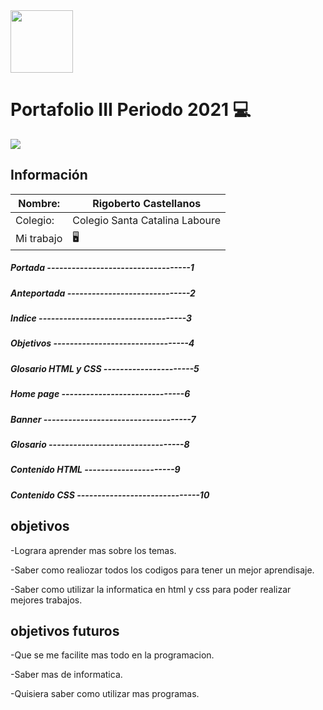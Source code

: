

<img width="100px" src="https://jefuentes80.github.io/starup_scl/img/logo_SCL%20(3).png">

# Portafolio III Periodo 2021 💻

<img src="https://www.google.com/imgres?imgurl=https%3A%2F%2Fwww.tecnologia-informatica.com%2Fwp-content%2Fuploads%2F2021%2F01%2Fword-image.jpeg&imgrefurl=https%3A%2F%2Fwww.tecnologia-informatica.com%2Fque-es-computacion%2F&tbnid=xg9TmHMd7tQJXM&vet=12ahUKEwjrrqKB-J_zAhUmZN8KHc90AJwQMygDegUIARDPAQ..i&docid=ttJR62PMaOftEM&w=500&h=281&q=computacion&ved=2ahUKEwjrrqKB-J_zAhUmZN8KHc90AJwQMygDegUIARDPAQ">

## Información

|  Nombre: | Rigoberto Castellanos  |
| ------------ | ------------ |
|  Colegio: | Colegio Santa Catalina Laboure  |
|  Mi trabajo | 🖥️ |
            
##### Portada -----------------------------------1
##### Anteportada ------------------------------2
##### Indice ------------------------------------3
##### Objetivos ---------------------------------4
##### Glosario HTML y CSS ----------------------5
##### Home page ------------------------------6
##### Banner ------------------------------------7
##### Glosario ---------------------------------8
##### Contenido HTML ----------------------9
##### Contenido CSS ------------------------------10


## objetivos 

-Lograra aprender mas sobre los temas.

-Saber como realiozar todos los codigos para tener un mejor aprendisaje. 

-Saber como utilizar la informatica en html y css para poder realizar mejores trabajos.


## objetivos futuros 

-Que se me facilite mas todo en la programacion.

-Saber mas de informatica.

-Quisiera saber como utilizar mas programas.



